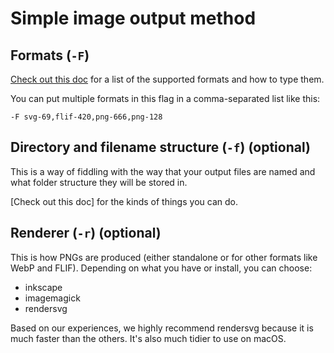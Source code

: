 # Simple image output method


## Formats (`-F`)

[Check out this doc](image_formats.md) for a list of the supported formats and how to type them.

You can put multiple formats in this flag in a comma-separated list like this:

````
-F svg-69,flif-420,png-666,png-128
````

## Directory and filename structure (`-f`) (optional)

This is a way of fiddling with the way that your output files are named and what folder structure they will be stored in.

[Check out this doc] for the kinds of things you can do.


## Renderer (`-r`) (optional)

This is how PNGs are produced (either standalone or for other formats like WebP and FLIF).
Depending on what you have or install, you can choose:
- inkscape
- imagemagick
- rendersvg

Based on our experiences, we highly recommend rendersvg because it is much faster than the others.
It's also much tidier to use on macOS.
